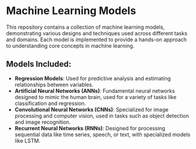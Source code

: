 # Machine Learning Models

This repository contains a collection of machine learning models, demonstrating various designs and techniques used across different tasks and domains. Each model is implemented to provide a hands-on approach to understanding core concepts in machine learning.

## Models Included:
- **Regression Models**: Used for predictive analysis and estimating relationships between variables.
- **Artificial Neural Networks (ANNs)**: Fundamental neural networks designed to mimic the human brain, used for a variety of tasks like classification and regression.
- **Convolutional Neural Networks (CNNs)**: Specialized for image processing and computer vision, used in tasks such as object detection and image recognition.
- **Recurrent Neural Networks (RNNs)**: Designed for processing sequential data like time series, speech, or text, with specialized models like LSTM.
